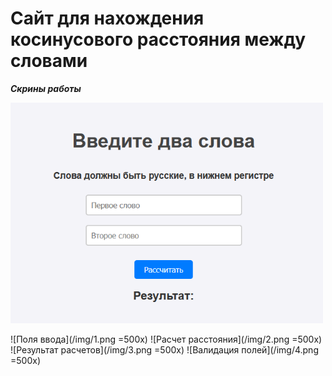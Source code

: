 # Сайт для нахождения косинусового расстояния между словами

***Скрины работы***

<img src="/img/1.png" alt="Поля ввода" width="500">


![Поля ввода](/img/1.png =500x)
![Расчет расстояния](/img/2.png =500x)
![Результат расчетов](/img/3.png =500x)
![Валидация полей](/img/4.png =500x)
